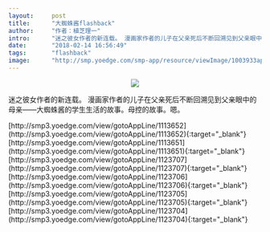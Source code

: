 ```yaml
---
layout:     post
title:      "大蜘蛛酱flashback"
author:     "作者：植芝理一"
intro:      "迷之彼女作者的新连载。 ​漫画家作者的儿子在父亲死后不断回溯见到父亲眼中的母亲——大蜘蛛酱的学生生活的故事。母控的故事。嗯。"
date:       "2018-02-14 16:56:49"
tags:       "flashback"
image:      "http://smp.yoedge.com/smp-app/resource/viewImage/1003933appline.png"
---
```

<div style="text-align: center">
<p><img src="http://smp.yoedge.com/smp-app/resource/viewImage/1003933appline.png"/></p>
</div>
<p class="post-meta">
<span>迷之彼女作者的新连载。 ​漫画家作者的儿子在父亲死后不断回溯见到父亲眼中的母亲——大蜘蛛酱的学生生活的故事。母控的故事。嗯。</span>
</p>
[http://smp3.yoedge.com/view/gotoAppLine/1113652](http://smp3.yoedge.com/view/gotoAppLine/1113652){:target="_blank"}
[http://smp3.yoedge.com/view/gotoAppLine/1113651](http://smp3.yoedge.com/view/gotoAppLine/1113651){:target="_blank"}
[http://smp3.yoedge.com/view/gotoAppLine/1123707](http://smp3.yoedge.com/view/gotoAppLine/1123707){:target="_blank"}
[http://smp3.yoedge.com/view/gotoAppLine/1123706](http://smp3.yoedge.com/view/gotoAppLine/1123706){:target="_blank"}
[http://smp3.yoedge.com/view/gotoAppLine/1123705](http://smp3.yoedge.com/view/gotoAppLine/1123705){:target="_blank"}
[http://smp3.yoedge.com/view/gotoAppLine/1123704](http://smp3.yoedge.com/view/gotoAppLine/1123704){:target="_blank"}


